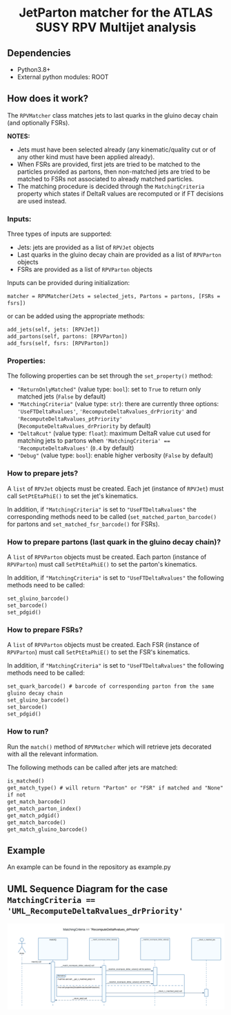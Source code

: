 
# <div align='center'>JetParton matcher for the ATLAS SUSY RPV Multijet analysis</div>

## Dependencies

- Python3.8+
- External python modules: ROOT

## How does it work?

The ```RPVMatcher``` class matches jets to last quarks in the gluino decay chain (and optionally FSRs).

**NOTES:**

- Jets must have been selected already (any kinematic/quality cut or of any other kind must have been applied already).
- When FSRs are provided, first jets are tried to be matched to the particles provided as partons, then non-matched jets are tried to be matched to FSRs not associated to already matched particles.
- The matching procedure is decided through the ```MatchingCriteria``` property which states if DeltaR values are recomputed or if FT decisions are used instead.

### Inputs:

Three types of inputs are supported:

- Jets: jets are provided as a list of ```RPVJet``` objects
- Last quarks in the gluino decay chain are provided as a list of ```RPVParton``` objects
- FSRs are provided as a list of ```RPVParton``` objects

Inputs can be provided during initialization:

```
matcher = RPVMatcher(Jets = selected_jets, Partons = partons, [FSRs = fsrs])
```

or can be added using the appropriate methods:

```
add_jets(self, jets: [RPVJet])
add_partons(self, partons: [RPVParton])
add_fsrs(self, fsrs: [RPVParton])
```

### Properties:

The following properties can be set through the ```set_property()``` method:

- ```"ReturnOnlyMatched"``` (value type: ```bool```): set to ```True``` to return only matched jets (```False``` by default)
- ```"MatchingCriteria"``` (value type: ```str```): there are currently three options: ```'UseFTDeltaRvalues'```, ```'RecomputeDeltaRvalues_drPriority'``` and ```'RecomputeDeltaRvalues_ptPriority'``` (```RecomputeDeltaRvalues_drPriority``` by default)
- ```"DeltaRcut"``` (value type: ```float```): maximum DeltaR value cut used for matching jets to partons when ```'MatchingCriteria' == 'RecomputeDeltaRvalues'``` (```0.4``` by default)
- ```"Debug"``` (value type: ```bool```): enable higher verbosity (```False``` by default)

### How to prepare jets?

A ```list``` of ```RPVJet``` objects must be created. Each jet (instance of ```RPVJet```) must call ```SetPtEtaPhiE()``` to set the jet's kinematics.

In addition, if ```"MatchingCriteria"``` is set to ```"UseFTDeltaRvalues"``` the corresponding methods need to be called (```set_matched_parton_barcode()``` for partons and ```set_matched_fsr_barcode()``` for FSRs).

### How to prepare partons (last quark in the gluino decay chain)?

A ```list``` of ```RPVParton``` objects must be created. Each parton (instance of ```RPVParton```) must call ```SetPtEtaPhiE()``` to set the parton's kinematics.

In addition, if ```"MatchingCriteria"``` is set to ```"UseFTDeltaRvalues"``` the following methods need to be called:

```
set_gluino_barcode()
set_barcode()
set_pdgid()
```
### How to prepare FSRs?

A ```list``` of ```RPVParton``` objects must be created. Each FSR (instance of ```RPVParton```) must call ```SetPtEtaPhiE()``` to set the FSR's kinematics.

In addition, if ```"MatchingCriteria"``` is set to ```"UseFTDeltaRvalues"``` the following methods need to be called:

```
set_quark_barcode() # barcode of corresponding parton from the same gluino decay chain
set_gluino_barcode()
set_barcode()
set_pdgid()
```
### How to run?

Run the ```match()``` method of ```RPVMatcher``` which will retrieve jets decorated with all the relevant information.

The following methods can be called after jets are matched:

```
is_matched()
get_match_type() # will return "Parton" or "FSR" if matched and "None" if not
get_match_barcode()
get_match_parton_index()
get_match_pdgid()
get_match_barcode()
get_match_gluino_barcode()
```
## Example

An example can be found in the repository as example.py

## UML Sequence Diagram for the case ```MatchingCriteria == 'UML_RecomputeDeltaRvalues_drPriority'```

![UMLSeqDiagram](https://github.com/jbossios/ATLAS_SUSY_RPVMJ_JetPartonMatcher/blob/master/UML_RecomputeDeltaRvalues_drPriority.png)
